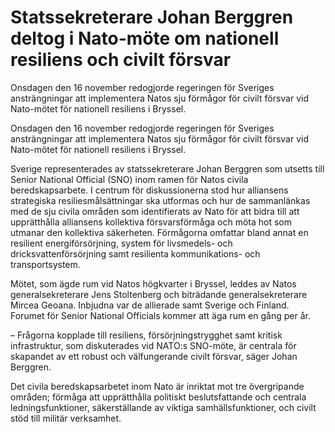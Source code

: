 # Statssekreterare Johan Berggren deltog i Nato-möte om nationell resiliens och civilt försvar

Onsdagen den 16 november redogjorde regeringen för Sveriges ansträngningar att implementera Natos sju förmågor för civilt försvar vid Nato-mötet för nationell resiliens i Bryssel.

Onsdagen den 16 november redogjorde regeringen för Sveriges ansträngningar att implementera Natos sju förmågor för civilt försvar vid Nato-mötet för nationell resiliens i Bryssel.

Sverige representerades av statssekreterare Johan Berggren som utsetts till Senior National Official (SNO) inom ramen för Natos civila beredskapsarbete. I centrum för diskussionerna stod hur alliansens strategiska resiliesmålsättningar ska utformas och hur de sammanlänkas med de sju civila områden som identifierats av Nato för att bidra till att upprätthålla alliansens kollektiva försvarsförmåga och möta hot som utmanar den kollektiva säkerheten. Förmågorna omfattar bland annat en resilient energiförsörjning, system för livsmedels- och dricksvattenförsörjning samt resilienta kommunikations- och transportsystem.

Mötet, som ägde rum vid Natos högkvarter i Bryssel, leddes av Natos generalsekreterare Jens Stoltenberg och biträdande generalsekreterare Mircea Geoana. Inbjudna var de allierade samt Sverige och Finland. Forumet för Senior National Officials kommer att äga rum en gång per år.

– Frågorna kopplade till resiliens, försörjningstrygghet samt kritisk infrastruktur, som diskuterades vid NATO:s SNO-möte, är centrala för skapandet av ett robust och välfungerande civilt försvar, säger Johan Berggren.

Det civila beredskapsarbetet inom Nato är inriktat mot tre övergripande områden; förmåga att upprätthålla politiskt beslutsfattande och centrala ledningsfunktioner, säkerställande av viktiga samhällsfunktioner, och civilt stöd till militär verksamhet.
